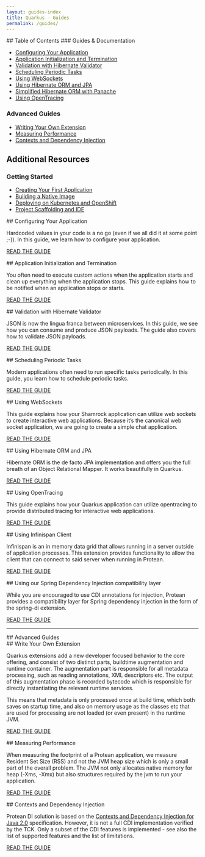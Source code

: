 ```yaml
---
layout: guides-index
title: Quarkus - Guides
permalink: /guides/
---
```


<div class="grid__item width-4-12 hide-mobile toc" markdown="1">
## Table of Contents
### Guides & Documentation

- [Configuring Your Application]({{site.baseurl}}/guides/application-configuration-guide)
- [Application Initialization and Termination]({{site.baseurl}}/guides/application-lifecycle-events-guide)
- [Validation with Hibernate Validator]({{site.baseurl}}/guides/validation-guide)
- [Scheduling Periodic Tasks]({{site.baseurl}}/guides/scheduled-guide)
- [Using WebSockets]({{site.baseurl}}/guides/websocket-guide)
- [Using Hibernate ORM and JPA]({{site.baseurl}}/guides/hibernate-orm-guide)
- [Simplified Hibernate ORM with Panache]({{site.baseurl}}/guides/hibernate-orm-panache-guide)
- [Using OpenTracing]({{site.baseurl}}/guides/opentracing-guide)


### Advanced Guides

- [Writing Your Own Extension]({{site.baseurl}}/guides/extension-authors-guide)
- [Measuring Performance]({{site.baseurl}}/guides/performance-measure)
- [Contexts and Dependency Injection]({{site.baseurl}}/guides/cdi-reference)

## Additional Resources
### Getting Started

- [Creating Your First Application]({{site.baseurl}}/guides/getting-started-guide)
- [Building a Native Image]({{site.baseurl}}/guides/building-native-image-guide)
- [Deploying on Kubernetes and OpenShift]({{site.baseurl}}/guides/kubernetes-guide)
- [Project Scaffolding and IDE]({{site.baseurl}}/guides/ide-configuration)

</div>
<div class="grid__item width-8-12 width-12-12-m guides-content">
<div class="guide-item" markdown="1">
## Configuring Your Application

Hardcoded values in your code is a no go (even if we all did it at some point ;-)). In this guide, we learn how to configure your application.

<a href="{{site.baseurl}}/guides/application-configuration-guide" class="button-cta secondary">READ THE GUIDE</a>
</div>
<div class="guide-item" markdown="1">
## Application Initialization and Termination

You often need to execute custom actions when the application starts and clean up everything when the application stops. This guide explains how to be notified when an application stops or starts.

<a href="{{site.baseurl}}/guides/application-lifecycle-events-guid" class="button-cta secondary">READ THE GUIDE</a>
</div>
<div class="guide-item" markdown="1">
## Validation with Hibernate Validator

JSON is now the lingua franca between microservices. In this guide, we see how you can consume and produce JSON payloads. The guide also covers how to validate JSON payloads.

<a href="{{site.baseurl}}/guides/validation-guide" class="button-cta secondary">READ THE GUIDE</a>
</div>
<div class="guide-item" markdown="1">
## Scheduling Periodic Tasks

Modern applications often need to run specific tasks periodically. In this guide, you learn how to schedule periodic tasks.

<a href="{{site.baseurl}}/guides/scheduled-guide" class="button-cta secondary">READ THE GUIDE</a>
</div>
<div class="guide-item" markdown="1">
## Using WebSockets

This guide explains how your Shamrock application can utilize web sockets to create interactive web applications. Because it’s the canonical web socket application, we are going to create a simple chat application.

<a href="{{site.baseurl}}/guides/websocket-guide" class="button-cta secondary">READ THE GUIDE</a>
</div>
<div class="guide-item" markdown="1">
## Using Hibernate ORM and JPA

Hibernate ORM is the de facto JPA implementation and offers you the full breath of an Object Relational Mapper. It works beautifully in Quarkus.

<a href="{{site.baseurl}}/guides/hibernate-orm-guide" class="button-cta secondary">READ THE GUIDE</a>
</div>
<div class="guide-item" markdown="1">
## Using OpenTracing

This guide explains how your Quarkus application can utilize opentracing to provide distributed tracing for interactive web applications.

<a href="{{site.baseurl}}/guides/opentracing-guide" class="button-cta secondary">READ THE GUIDE</a>
</div>
<div class="guide-item" markdown="1">
## Using Infinispan Client

Infinispan is an in memory data grid that allows running in a server outside of application processes. This extension provides functionality to allow the client that can connect to said server when running in Protean.

<a href="{{site.baseurl}}/guides/infinispan-client-guide" class="button-cta secondary">READ THE GUIDE</a>
</div>
<div class="guide-item" markdown="1">
## Using our Spring Dependency Injection compatibility layer

While you are encouraged to use CDI annotations for injection, Protean provides a compatibility layer for Spring dependency injection in the form of the spring-di extension.

<a href="{{site.baseurl}}/guides/spring-di-guide" class="button-cta secondary">READ THE GUIDE</a>
</div>
</div>
<div class="grid__item width-12-12"><hr></div>
<div class="grid__item width-4-12 width-12-12-m toc" markdown="1">
## Advanced Guides
</div>
<div class="grid__item width-8-12 width-12-12-m guides-content">
<div class="guide-item" markdown="1">
## Write Your Own Extension

Quarkus extensions add a new developer focused behavior to the core offering, and consist of two distinct parts, buildtime augmentation and runtime container. The augmentation part is responsible for all metadata processing, such as reading annotations, XML descriptors etc. The output of this augmentation phase is recorded bytecode which is responsible for directly instantiating the relevant runtime services.

This means that metadata is only processed once at build time, which both saves on startup time, and also on memory usage as the classes etc that are used for processing are not loaded (or even present) in the runtime JVM.

<a href="{{site.baseurl}}/guides/extension-authors-guide" class="button-cta secondary">READ THE GUIDE</a>
</div>
<div class="guide-item" markdown="1">
## Measuring Performance

When measuring the footprint of a Protean application, we measure Resident Set Size (RSS) and not the JVM heap size which is only a small part of the overall problem. The JVM not only allocates native memory for heap (-Xms, -Xmx) but also structures required by the jvm to run your application.

<a href="{{site.baseurl}}/guides/performance-measure" class="button-cta secondary">READ THE GUIDE</a>
</div>
<div class="guide-item" markdown="1">
## Contexts and Dependency Injection

Protean DI solution is based on the [Contexts and Dependency Injection for Java 2.0](https://docs.jboss.org/cdi/spec/2.0/cdi-spec) specification. However, it is not a full CDI implementation verified by the TCK. Only a subset of the CDI features is implemented - see also the list of supported features and the list of limitations.

<a href="{{site.baseurl}}/guides/cdi-reference" class="button-cta secondary">READ THE GUIDE</a>
</div>
</div>
